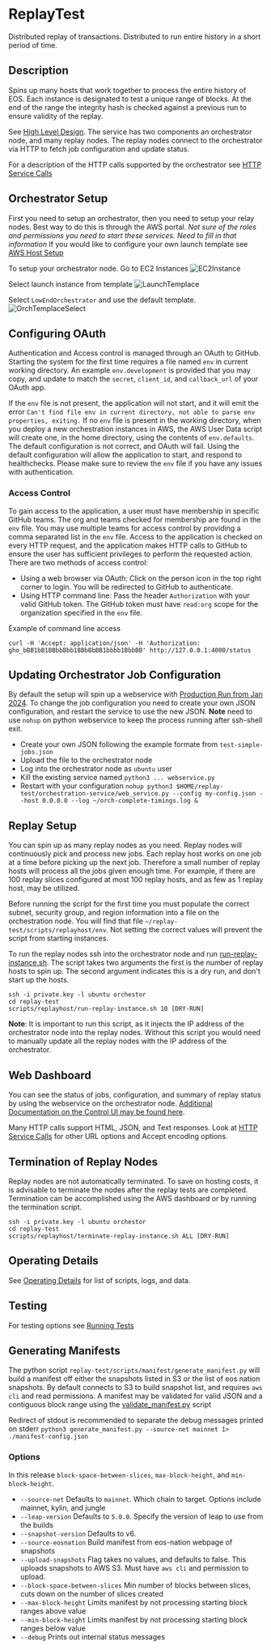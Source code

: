 # ReplayTest
Distributed replay of transactions. Distributed to run entire history in a short period of time.

## Description
Spins up many hosts that work together to process the entire history of EOS. Each instance is designated to test a unique range of blocks. At the end of the range the integrity hash is checked against a previous run to ensure validity of the replay.

See [High Level Design](docs/high-level-design.md). The service has two components an orchestrator node, and many replay nodes. The replay nodes connect to the orchestrator via HTTP to fetch job configuration and update status.

For a description of the HTTP calls supported by the orchestrator see [HTTP Service Calls](docs/http-service-calls.md)

## Orchestrator Setup
First you need to setup an orchestrator, then you need to setup your relay nodes. Best way to do this is through the AWS portal. *Not sure of the roles and permissions you need to start these services. Need to fill in that information* If you would like to configure your own launch template see [AWS Host Setup](docs/AWS-Host-Setup.md)

To setup your orchestrator node. Go to EC2 Instances
![EC2Instance](docs/images/CDEC2Instance.png)

Select launch instance from template
![LaunchTemplace](docs/images/CDLaunchTemplate.png)

Select `LowEndOrchestrator` and use the default template.
![OrchTemplaceSelect](docs/images/CDOrchTemplateSelect.png)

## Configuring OAuth
Authentication and Access control is managed through an OAuth to GitHub. Starting the system for the first time requires a file named `env` in current working directory. An example `env.development` is provided that you may copy, and update to match the `secret`, `client_id`, and `callback_url` of your OAuth app.

If the `env` file is not present, the application will not start, and it will emit the error `Can't find file env in current directory, not able to parse env properties, exiting.` If no `env` file is present in the working directory, when you deploy a new orchestration instances in AWS, the AWS User Data script will create one, in the home directory, using the contents of `env.defaults`. The default configuration is not correct, and OAuth will fail. Using the default configuration will allow the application to start, and respond to healthchecks. Please make sure to review the `env` file if you have any issues with authentication.

### Access Control
To gain access to the application, a user must have membership in specific GitHub teams. The org and teams checked for membership are found in the `env` file. You may use multiple teams for access control by providing a comma separated list in the `env` file. Access to the application is checked on every HTTP request, and the application makes HTTP calls to GitHub to ensure the user has sufficient privileges to perform the requested action. There are two methods of access control:
- Using a web browser via OAuth: Click on the person icon in the top right corner to login. You will be redirected to GitHub to authenticate.
- Using HTTP command line: Pass the header `Authorization` with your valid GitHub token. The GitHub token must have `read:org` scope for the organization specified in the `env` file.

Example of command line access
```
curl -H 'Accept: application/json' -H 'Authorization: gho_bBB1bB1BBbbBbb1BBbBbBB1bbbb1BbbBB' http://127.0.0.1:4000/status
```

## Updating Orchestrator Job Configuration
By default the setup will spin up a webservice with [Production Run from Jan 2024](meta-data/full-production-run-20240101.json). To change the job configuration you need to create your own JSON configuration, and restart the service to use the new JSON. **Note** need to use `nohup` on python webservice to keep the process running after ssh-shell exit.
- Create your own JSON following the example formate from `test-simple-jobs.json`
- Upload the file to the orchestrator node
- Log into the orchestrator node as `ubuntu` user
- Kill the existing service named `python3 ... webservice.py`
- Restart with your configuration `nohup python3 $HOME/replay-test/orchestration-service/web_service.py --config my-config.json --host 0.0.0.0 --log ~/orch-complete-timings.log &`

## Replay Setup
You can spin up as many replay nodes as you need. Replay nodes will continuously pick and process new jobs. Each replay host works on one job at a time before picking up the next job. Therefore a small number of replay hosts will process all the jobs given enough time. For example, if there are 100 replay slices configured at most 100 replay hosts, and as few as 1 replay host, may be utilized.

Before running the script for the first time you must populate the correct subnet, security group, and region information into a file on the orchestration node. You will find that file `~/replay-test/scripts/replayhost/env`. Not setting the correct values will prevent the script from starting instances.

To run the replay nodes ssh into the orchestrator node and run [run-replay-instance.sh](scripts/replayhost/run-replay-instance.sh). The script takes two arguments the first is the number of replay hosts to spin up. The second argument indicates this is a dry run, and don't start up the hosts.
```
ssh -i private.key -l ubuntu orchestor
cd replay-test
scripts/replayhost/run-replay-instance.sh 10 [DRY-RUN]
```

**Note**: It is important to run this script, as it injects the IP address of the orchestrator node into the replay nodes. Without this script you would need to manually update all the replay nodes with the IP address of the orchestrator.

## Web Dashboard
You can see the status of jobs, configuration, and summary of replay status by using the webservice on the orchestrator node. [Additional Documentation on the Control UI may be found here](docs/userinterface.md). 

Many HTTP calls support HTML, JSON, and Text responses. Look at [HTTP Service Calls](docs/http-service-calls.md) for other URL options and Accept encoding options.

## Termination of Replay Nodes
Replay nodes are not automatically terminated. To save on hosting costs, it is advisable to terminate the nodes after the replay tests are completed. Termination can be accomplished using the AWS dashboard or by running the termination script.

```
ssh -i private.key -l ubuntu orchestor
cd replay-test
scripts/replayhost/terminate-replay-instance.sh ALL [DRY-RUN]
```

## Operating Details
See [Operating Details](docs/operating-details.md) for list of scripts, logs, and data.

## Testing
For testing options see [Running Tests](docs/running-tests.md)

## Generating Manifests
The python script `replay-test/scripts/manifest/generate_manifest.py` will build a manifest off either the snapshots listed in S3 or the list of eos nation snapshots. By default connects to S3 to build snapshot list, and requires `aws cli` and read permissions. A manifest may be validated for valid JSON and a contiguous block range using the [validate_manifest.py](scripts/manifest/validate_manifest.py) script

Redirect of stdout is recommended to separate the debug messages printed on stderr
`python3 generate_manifest.py --source-net mainnet 1> ./manifest-config.json`  

### Options
In this release `block-space-between-slices`, `max-block-height`, and `min-block-height`.

- `--source-net` Defaults to `mainnet`. Which chain to target. Options include mainnet, kylin, and jungle
- `--leap-version` Defaults to `5.0.0`. Specify the version of leap to use from the builds
- `--snapshot-version` Defaults to v6.
- `--source-eosnation` Build manifest from eos-nation webpage of snapshots
- `--upload-snapshots` Flag takes no values, and defaults to false. This uploads snapshots to AWS S3. Must have `aws cli` and permission to upload.
- `--block-space-between-slices` Min number of blocks between slices, cuts down on the number of slices created
- `--max-block-height` Limits manifest by not processing starting block ranges above value
- `--min-block-height` Limits manifest by not processing starting block ranges below value
- `--debug` Prints out internal status messages
